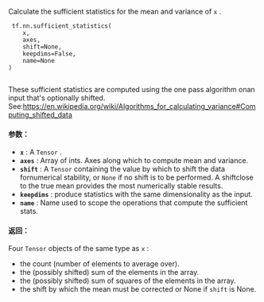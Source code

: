 Calculate the sufficient statistics for the mean and variance of  `x` .

```
 tf.nn.sufficient_statistics(
    x,
    axes,
    shift=None,
    keepdims=False,
    name=None
)
 
```

These sufficient statistics are computed using the one pass algorithm onan input that's optionally shifted. See:https://en.wikipedia.org/wiki/Algorithms_for_calculating_variance#Computing_shifted_data

#### 参数：
- **`x`** : A  `Tensor` .
- **`axes`** : Array of ints. Axes along which to compute mean and variance.
- **`shift`** : A  `Tensor`  containing the value by which to shift the data fornumerical stability, or  `None`  if no shift is to be performed. A shiftclose to the true mean provides the most numerically stable results.
- **`keepdims`** : produce statistics with the same dimensionality as the input.
- **`name`** : Name used to scope the operations that compute the sufficient stats.


#### 返回：
Four  `Tensor`  objects of the same type as  `x` :

- the count (number of elements to average over).
- the (possibly shifted) sum of the elements in the array.
- the (possibly shifted) sum of squares of the elements in the array.
- the shift by which the mean must be corrected or None if  `shift`  is None.
